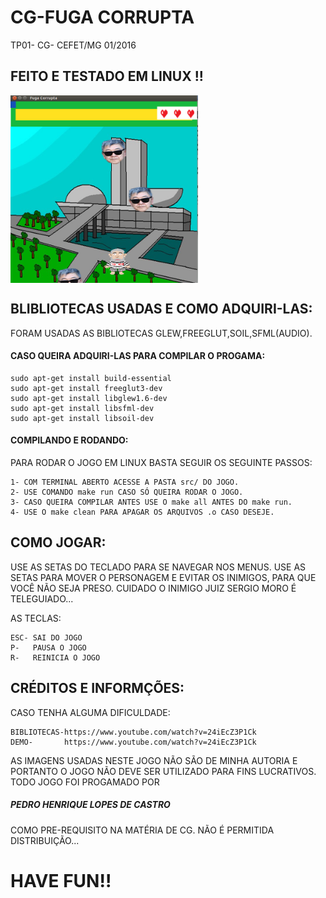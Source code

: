 # CG-FUGA CORRUPTA
TP01- CG- CEFET/MG 01/2016

<h2>FEITO E TESTADO EM LINUX !!</h2>

<img align="center" src="https://github.com/pedrohlcastro/CG-fuga-corrupta/blob/master/screenshots/jogo.png?raw=true" width="300" height="300"/>

<h2>BLIBLIOTECAS USADAS E COMO ADQUIRI-LAS:</h2>

FORAM USADAS AS BIBLIOTECAS GLEW,FREEGLUT,SOIL,SFML(AUDIO).
<h4>CASO QUEIRA ADQUIRI-LAS PARA COMPILAR O PROGAMA:</h4>
	
	sudo apt-get install build-essential
	sudo apt-get install freeglut3-dev
	sudo apt-get install libglew1.6-dev
	sudo apt-get install libsfml-dev
	sudo apt-get install libsoil-dev

<h4>COMPILANDO E RODANDO:</h4>

PARA RODAR O JOGO EM LINUX BASTA SEGUIR OS SEGUINTE PASSOS:
	
	1- COM TERMINAL ABERTO ACESSE A PASTA src/ DO JOGO.
	2- USE COMANDO make run CASO SÓ QUEIRA RODAR O JOGO.
	3- CASO QUEIRA COMPILAR ANTES USE O make all ANTES DO make run.
	4- USE O make clean PARA APAGAR OS ARQUIVOS .o CASO DESEJE.

<h2>COMO JOGAR:</h2>
USE AS SETAS DO TECLADO PARA SE NAVEGAR NOS MENUS.
USE AS SETAS PARA MOVER O PERSONAGEM E EVITAR OS INIMIGOS, PARA QUE VOCÊ NÃO SEJA PRESO. CUIDADO O INIMIGO JUIZ SERGIO MORO É TELEGUIADO...

AS TECLAS:

	ESC- SAI DO JOGO
	P-   PAUSA O JOGO
	R-   REINICIA O JOGO

<h2>CRÉDITOS E INFORMÇÕES:</h2>
CASO TENHA ALGUMA DIFICULDADE:
		
	BIBLIOTECAS-https://www.youtube.com/watch?v=24iEcZ3P1Ck
	DEMO-	    https://www.youtube.com/watch?v=24iEcZ3P1Ck
	
AS IMAGENS USADAS NESTE JOGO NÃO SÃO DE MINHA AUTORIA E PORTANTO O JOGO NÃO DEVE SER UTILIZADO PARA FINS LUCRATIVOS. TODO JOGO FOI PROGAMADO POR <h5>PEDRO HENRIQUE LOPES DE CASTRO</h5> COMO PRE-REQUISITO NA MATÉRIA DE CG.
NÃO É PERMITIDA DISTRIBUIÇÃO...

<h1>HAVE FUN!!</h1>
	
	

